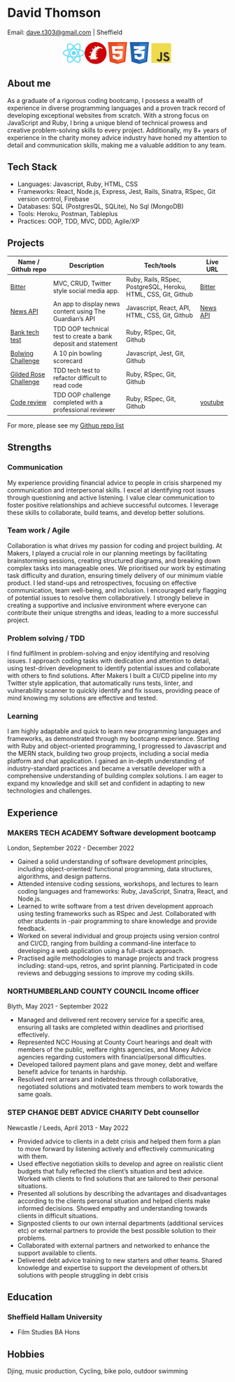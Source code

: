 # David Thomson


Email: dave.t303@gmail.com | Sheffield


<p style="text-align: center;"><img src="./icons/7423888_react_react%20native_icon.png" alt="React" width="50" height="50"><img src="./icons/3069735_circle_programming_rails_round icon_ruby_icon (1).png" alt="Rails" width="50" height="50"><img src="./icons/317755_badge_html_html5_achievement_award_icon.png" alt="Image" width="50" height="50"><img src="./icons/317756_badge_css_css3_achievement_award_icon.png" alt="Image" width="50" height="50"><img src="./icons/4373213_js_logo_logos_icon.png" alt="Image" width="50" height="50"></p>

## About me

As a graduate of a rigorous coding bootcamp, I possess a wealth of experience in diverse programming languages and a proven track record of developing exceptional websites from scratch. With a strong focus on JavaScript and Ruby, I bring a unique blend of technical prowess and creative problem-solving skills to every project. Additionally, my 8+ years of experience in the charity money advice industry have honed my attention to detail and communication skills, making me a valuable addition to any team.

## Tech Stack

- Languages: Javascript, Ruby, HTML, CSS
- Frameworks: React, Node.js, Express, Jest, Rails, Sinatra, RSpec, Git version control, Firebase
- Databases: SQL (PostgresQL, SQLite), No Sql (MongoDB)
- Tools: Heroku, Postman, Tableplus
- Practices: OOP, TDD, MVC, DDD, Agile/XP

## Projects

| Name / Github repo                                                   | Description                                                   | Tech/tools                                                     | Live URL                                                    |
| -------------------------------------------------------------------- | ------------------------------------------------------------- | -------------------------------------------------------------- | ------------------------------------------------------- |
| [Bitter](https://github.com/Dmum303/twitter_clone)                   | MVC, CRUD, Twitter style social media app.                    | Ruby, Rails, RSpec, PostgreSQL, Heroku, HTML, CSS, Git, Github | [Bitter](https://warm-beyond-56666.herokuapp.com/)      |
| [News API](https://github.com/Dmum303/Portfolio-news-api)            | An app to display news content using The Guardian’s API       | Javascript, React, API, HTML, CSS, Git, Github                 | [News API](https://polar-dusk-26234.herokuapp.com/feed) |
| [Bank tech test](https://github.com/Dmum303/bank_tech_test_ruby)     | TDD OOP technical test to create a bank deposit and statement | Ruby, RSpec, Git, Github                                       |                                                         |
| [Bolwing Challenge](https://github.com/Dmum303/bowling-challenge)    | A 10 pin bowling scorecard                                    | Javascript, Jest, Git, Github                                  |
| [Gilded Rose Challenge](https://github.com/Dmum303/gilded_rose_ruby) | TDD tech test to refactor difficult to read code              | Ruby, RSpec, Git, Github                                       |
| [Code review](https://github.com/Dmum303/review-4)                   | TDD OOP challenge completed with a professional reviewer      | Ruby, RSpec, Git, Github                                       | [youtube](https://youtu.be/KU5JjfKdhSc)                 |

For more, please see my [Githup repo list](https://github.com/Dmum303?tab=repositories)

## Strengths

### Communication

My experience providing financial advice to people in crisis sharpened my communication and interpersonal skills. I excel at identifying root issues through questioning and active listening. I value clear communication to foster positive relationships and achieve successful outcomes. I leverage these skills to collaborate, build teams, and develop better solutions.

### Team work / Agile

Collaboration is what drives my passion for coding and project building. At Makers, I played a crucial role in our planning meetings by facilitating brainstorming sessions, creating structured diagrams, and breaking down complex tasks into manageable ones. We prioritised our work by estimating task difficulty and duration, ensuring timely delivery of our minimum viable product. I led stand-ups and retrospectives, focusing on effective communication, team well-being, and inclusion. I encouraged early flagging of potential issues to resolve them collaboratively. I strongly believe in creating a supportive and inclusive environment where everyone can contribute their unique strengths and ideas, leading to a more successful project.

### Problem solving / TDD

I find fulfilment in problem-solving and enjoy identifying and resolving issues. I approach coding tasks with dedication and attention to detail, using test-driven development to identify potential issues and collaborate with others to find solutions. After Makers I built a CI/CD pipeline into my Twitter style application, that automatically runs tests, linter, and vulnerability scanner to quickly identify and fix issues, providing peace of mind knowing my solutions are effective and tested.

### Learning

I am highly adaptable and quick to learn new programming languages and frameworks, as demonstrated through my bootcamp experience. Starting with Ruby and object-oriented programming, I progressed to Javascript and the MERN stack, building two group projects, including a social media platform and chat application. I gained an in-depth understanding of industry-standard practices and became a versatile developer with a comprehensive understanding of building complex solutions. I am eager to expand my knowledge and skill set and confident in adapting to new technologies and challenges.

## Experience

### MAKERS TECH ACADEMY Software development bootcamp

London, September 2022 - December 2022

- Gained a solid understanding of software development principles, including object-oriented/ functional programming, data structures, algorithms, and design patterns.
- Attended intensive coding sessions, workshops, and lectures to learn coding languages and frameworks: Ruby, JavaScript, Sinatra, React, and Node.js.
- Learned to write software from a test driven development approach using testing frameworks such as RSpec and Jest. Collaborated with other students in -pair programming to share knowledge and provide feedback.
- Worked on several individual and group projects using version control and CI/CD, ranging from building a command-line interface to developing a web application using a full-stack approach.
- Practised agile methodologies to manage projects and track progress including: stand-ups, retros, and sprint planning. Participated in code reviews and debugging sessions to improve my coding skills.

### NORTHUMBERLAND COUNTY COUNCIL Income officer

Blyth, May 2021 - September 2022

- Managed and delivered rent recovery service for a specific area, ensuring all tasks are completed within deadlines and prioritised effectively.
- Represented NCC Housing at County Court hearings and dealt with members of the public, welfare rights agencies, and Money Advice agencies regarding customers with financial/personal difficulties.
- Developed tailored payment plans and gave money, debt and welfare benefit advice for tenants in hardship.
- Resolved rent arrears and indebtedness through collaborative, negotiated solutions and motivated team members to work towards the same goals.

### STEP CHANGE DEBT ADVICE CHARITY Debt counsellor

Newcastle / Leeds, April 2013 - May 2022

- Provided advice to clients in a debt crisis and helped them form a plan to move forward by listening actively and effectively communicating with them.
- Used effective negotiation skills to develop and agree on realistic client budgets that fully reflected the client’s situation and best advice. Worked with clients to find solutions that are tailored to their personal situations.
- Presented all solutions by describing the advantages and disadvantages according to the clients personal situation and helped clients make informed decisions. Showed empathy and understanding towards clients in difficult situations.
- Signposted clients to our own internal departments (additional services etc) or external partners to provide the best possible solution to their problems.
- Collaborated with external partners and networked to enhance the support available to clients.
- Delivered debt advice training to new starters and other teams. Shared knowledge and expertise to support the development of others.bt solutions with people struggling in debt crisis

## Education

### Sheffield Hallam University

- Film Studies BA Hons

## Hobbies

Djing, music production, Cycling, bike polo, outdoor swimming
